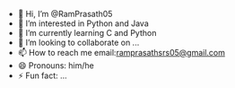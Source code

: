 - 👋 Hi, I’m @RamPrasath05
- 👀 I’m interested in Python and Java
- 🌱 I’m currently learning C and Python
- 💞️ I’m looking to collaborate on ...
- 📫 How to reach me email:ramprasathsrs05@gmail.com
- 😄 Pronouns: him/he
- ⚡ Fun fact: ...

<!---
RamPrasath05/RamPrasath05 is a ✨ special ✨ repository because its `README.md` (this file) appears on your GitHub profile.
You can click the Preview link to take a look at your changes.
--->
